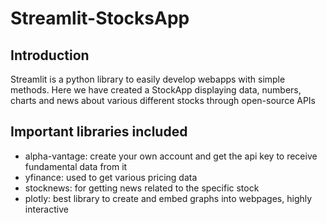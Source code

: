 # Streamlit-StocksApp
## Introduction
Streamlit is a python library to easily develop webapps with simple methods.
Here we have created a StockApp displaying data, numbers, charts and news about various different stocks through open-source APIs

## Important libraries included
- alpha-vantage: create your own account and get the api key to receive fundamental data from it 
- yfinance: used to get various pricing data
- stocknews: for getting news related to the specific stock
- plotly: best library to create and embed graphs into webpages, highly interactive
